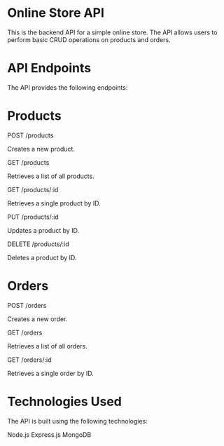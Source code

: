 # Online Store API

This is the backend API for a simple online store. The API allows users to perform basic CRUD operations on products and orders.

# API Endpoints
The API provides the following endpoints:

# Products
POST /products

Creates a new product.

GET /products

Retrieves a list of all products.

GET /products/:id

Retrieves a single product by ID.

PUT /products/:id

Updates a product by ID.

DELETE /products/:id

Deletes a product by ID.

# Orders
POST /orders

Creates a new order.

GET /orders

Retrieves a list of all orders.

GET /orders/:id

Retrieves a single order by ID.

# Technologies Used
The API is built using the following technologies:

Node.js
Express.js
MongoDB
